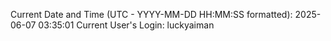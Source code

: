 Current Date and Time (UTC - YYYY-MM-DD HH:MM:SS formatted): 2025-06-07 03:35:01
Current User's Login: luckyaiman
